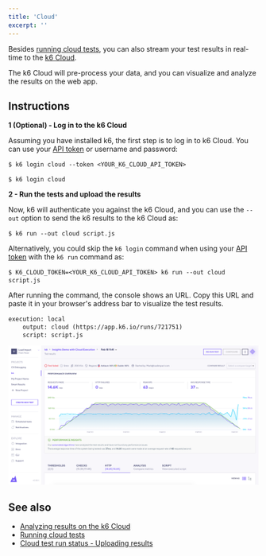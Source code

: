 ```yaml
---
title: 'Cloud'
excerpt: ''
---
```


Besides [running cloud tests](/cloud/creating-and-running-a-test/cloud-tests-from-the-cli), you can also stream your test results in real-time to the [k6 Cloud](/cloud).

The k6 Cloud will pre-process your data, and you can visualize and analyze the results on the web app.

## Instructions

**1 (Optional) - Log in to the k6 Cloud**

Assuming you have installed k6, the first step is to log in to k6 Cloud. You can use your [API token](https://app.k6.io/account/api-token) or username and password:

<div class="code-group" data-props='{"labels": ["Log in to k6 Cloud", "Log in with username and password"]}'>

```shell
$ k6 login cloud --token <YOUR_K6_CLOUD_API_TOKEN>
```

```shell
$ k6 login cloud
```

</div>

**2 - Run the tests and upload the results**

Now, k6 will authenticate you against the k6 Cloud, and you can use the `--out` option to send the k6 results to the k6 Cloud as:

<div class="code-group" data-props='{"labels": ["Upload results to the k6 Cloud"]}'>

```shell
$ k6 run --out cloud script.js
```

</div>

Alternatively, you could skip the `k6 login` command when using your [API token](https://app.k6.io/account/api-token) with the `k6 run` command as:

<div class="code-group" data-props='{"labels": ["Upload results to the k6 Cloud using K6_CLOUD_TOKEN"]}'>

```shell
$ K6_CLOUD_TOKEN=<YOUR_K6_CLOUD_API_TOKEN> k6 run --out cloud script.js
```

</div>

After running the command, the console shows an URL. Copy this URL and paste it in your browser's address bar to visualize the test results.

<div class="code-group" data-props='{"labels": []}'>

```shell
execution: local
    output: cloud (https://app.k6.io/runs/721751)
    script: script.js
```

</div>

![k6 Cloud Test Results](./images/Cloud/k6-cloud-results.png)

## See also

- [Analyzing results on the k6 Cloud](/cloud/analyzing-results/overview)
- [Running cloud tests](/cloud/creating-and-running-a-test/cloud-tests-from-the-cli)
- [Cloud test run status - Uploading results](/cloud/cloud-faq/test-status-codes#uploading-results)
